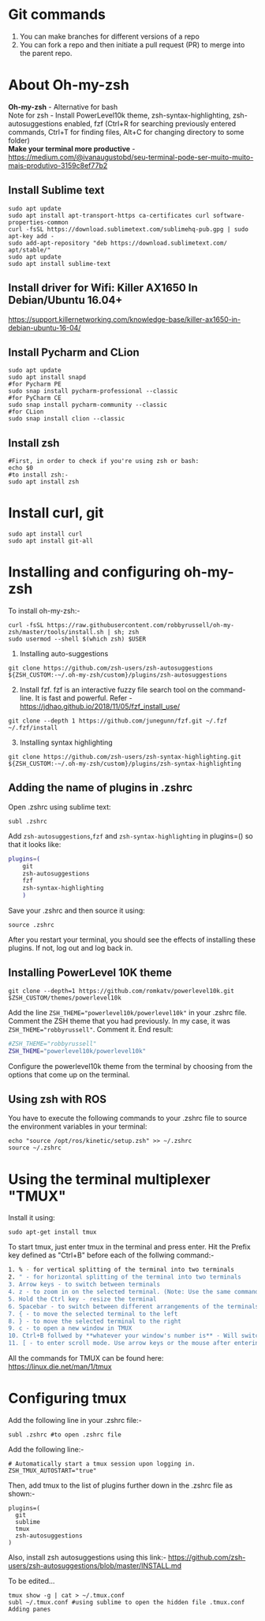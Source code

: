 # Git commands
1. You can make branches for different versions of a repo
2. You can fork a repo and then initiate a pull request (PR) to merge into the parent repo.




# About Oh-my-zsh
**Oh-my-zsh** - Alternative for bash    
Note for zsh - Install PowerLevel10k theme, zsh-syntax-highlighting, zsh-autosuggestions enabled, fzf (Ctrl+R for searching previously entered commands, Ctrl+T for finding files, Alt+C for changing directory to some folder)  
**Make your terminal more productive** - https://medium.com/@ivanaugustobd/seu-terminal-pode-ser-muito-muito-mais-produtivo-3159c8ef77b2
## Install Sublime text
```
sudo apt update
sudo apt install apt-transport-https ca-certificates curl software-properties-common
curl -fsSL https://download.sublimetext.com/sublimehq-pub.gpg | sudo apt-key add -
sudo add-apt-repository "deb https://download.sublimetext.com/ apt/stable/"
sudo apt update
sudo apt install sublime-text
```
## Install driver for Wifi: Killer AX1650 In Debian/Ubuntu 16.04+
https://support.killernetworking.com/knowledge-base/killer-ax1650-in-debian-ubuntu-16-04/

## Install Pycharm and CLion
```
sudo apt update
sudo apt install snapd
#for Pycharm PE
sudo snap install pycharm-professional --classic	
#for PyCharm CE
sudo snap install pycharm-community --classic
#for CLion
sudo snap install clion --classic
```
## Install zsh
```
#First, in order to check if you're using zsh or bash:
echo $0
#to install zsh:-
sudo apt install zsh
```
# Install curl, git
```
sudo apt install curl
sudo apt install git-all
```

# Installing and configuring oh-my-zsh
To install oh-my-zsh:-
```
curl -fsSL https://raw.githubusercontent.com/robbyrussell/oh-my-zsh/master/tools/install.sh | sh; zsh
sudo usermod --shell $(which zsh) $USER
```
1. Installing auto-suggestions
```
git clone https://github.com/zsh-users/zsh-autosuggestions ${ZSH_CUSTOM:-~/.oh-my-zsh/custom}/plugins/zsh-autosuggestions
```
2. Install fzf. fzf is an interactive fuzzy file search tool on the command-line. It is fast and powerful. 
Refer - https://jdhao.github.io/2018/11/05/fzf_install_use/
```
git clone --depth 1 https://github.com/junegunn/fzf.git ~/.fzf
~/.fzf/install
```
3. Installing syntax highlighting
```
git clone https://github.com/zsh-users/zsh-syntax-highlighting.git ${ZSH_CUSTOM:-~/.oh-my-zsh/custom}/plugins/zsh-syntax-highlighting
```
## Adding the name of plugins in .zshrc
Open .zshrc using sublime text:
```
subl .zshrc
```
Add ```zsh-autosuggestions```,```fzf``` and ```zsh-syntax-highlighting``` in plugins=() so that it looks like:
```bash
plugins=(
	git
	zsh-autosuggestions
	fzf
	zsh-syntax-highlighting
	)
```
Save your .zshrc and then source it using:
```
source .zshrc
```
After you restart your terminal, you should see the effects of installing these plugins.
If not, log out and log back in.


## Installing PowerLevel 10K theme
```
git clone --depth=1 https://github.com/romkatv/powerlevel10k.git $ZSH_CUSTOM/themes/powerlevel10k
```

Add the line ```ZSH_THEME="powerlevel10k/powerlevel10k"``` in your .zshrc file.
Comment the ZSH theme that you had previously. In my case, it was ```ZSH_THEME="robbyrussell"```. Comment it. End result:
```bash
#ZSH_THEME="robbyrussell"
ZSH_THEME="powerlevel10k/powerlevel10k"
```
Configure the powerlevel10k theme from the terminal by choosing from the options that come up on the terminal.

## Using zsh with ROS
You have to execute the following commands to your .zshrc file to source the environment variables in your terminal:
```
echo "source /opt/ros/kinetic/setup.zsh" >> ~/.zshrc
source ~/.zshrc
```

# Using the terminal multiplexer "TMUX"
Install it using:
```
sudo apt-get install tmux
```
To start tmux, just enter tmux in the terminal and press enter.
Hit the Prefix key defined as "Ctrl+B" before each of the follwing command:-
```bash
1. % - for vertical splitting of the terminal into two terminals
2. " - for horizontal splitting of the terminal into two terminals
3. Arrow keys - to switch between terminals
4. z - to zoom in on the selected terminal. (Note: Use the same command to zoom out)
5. Hold the Ctrl key - resize the terminal
6. Spacebar - to switch between different arrangements of the terminals
7. { - to move the selected terminal to the left
8. } - to move the selected terminal to the right
9. c - to open a new window in TMUX
10. Ctrl+B follwed by **whatever your window's number is** - Will switch to that particular window in TMUX
11. [ - to enter scroll mode. Use arrow keys or the mouse after entering scroll mode to scroll. Hit "q" to exit scroll mode.

```

All the commands for TMUX can be found here: https://linux.die.net/man/1/tmux


# Configuring tmux
Add the following line in your .zshrc file:-
```
subl .zshrc #to open .zshrc file
```
Add the following line:-
```
# Automatically start a tmux session upon logging in.  
ZSH_TMUX_AUTOSTART="true"  
```
Then, add tmux to the list of plugins further down in the .zshrc file as shown:-
```
plugins=(  
  git  
  sublime  
  tmux  
  zsh-autosuggestions
)  
```
Also, install zsh autosuggestions using this link:-
https://github.com/zsh-users/zsh-autosuggestions/blob/master/INSTALL.md


To be edited...
```
tmux show -g | cat > ~/.tmux.conf
subl ~/.tmux.conf #using sublime to open the hidden file .tmux.conf
Adding panes
```
